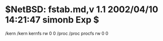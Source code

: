 #	$NetBSD: fstab.md,v 1.1 2002/04/10 14:21:47 simonb Exp $
/kern	/kern	kernfs	rw	0 0
/proc	/proc	procfs	rw	0 0
